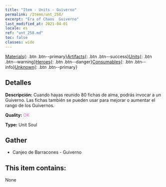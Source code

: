 ```yaml
---
title: "Item - Units - Guiverno"
permalink: /Items/unt_258/
excerpt: "Era of Chaos  Guiverno"
last_modified_at: 2021-04-01
locale: es
ref: "unt_258.md"
toc: false
classes: wide
---
```

 [Materials](/es/Items/){: .btn .btn--primary}[Artifacts](/es/Items/Artifacts/){: .btn .btn--success}[Units](/es/Items/Units/){: .btn .btn--warning}[Heroes](/es/Items/Heroes/){: .btn .btn--danger}[Consumables](/es/Items/Consumables/){: .btn .btn--info}[Unknown](/es/Items/Unknown/){: .btn .btn--primary}

## Detalles
 **Descripción:** Cuando hayas reunido 80 fichas de alma, podrás invocar a un Guiverno. Las fichas también se pueden usar para mejorar o aumentar el rango de los Guivernos.

 **Quality:** <span style="color: #DA70D6">OK</span>

 **Type:** Unit Soul

## Gather

*    Canjeo de Barracones - Guiverno 

## This item contains:

  None

